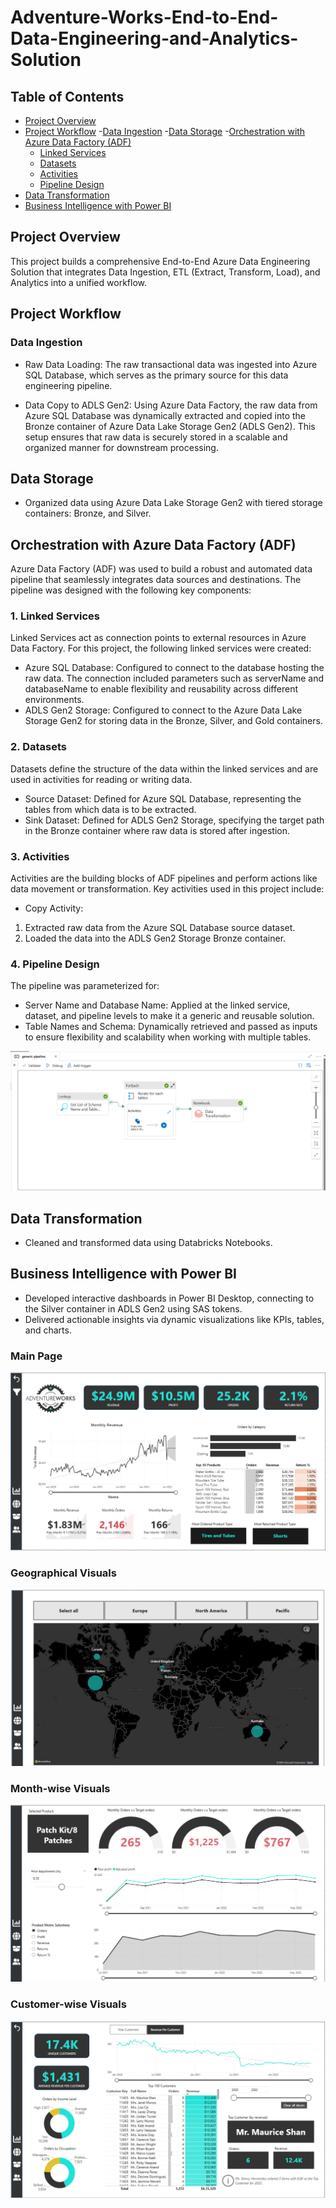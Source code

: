 # Adventure-Works-End-to-End-Data-Engineering-and-Analytics-Solution

## Table of Contents
- [Project Overview](#project-overview)
- [Project Workflow](#Project-Workflow)
  -[Data Ingestion](#Data-Ingestion)
  -[Data Storage](#Data-Storage)
  -[Orchestration with Azure Data Factory (ADF)](#ADF)
    - [Linked Services](#Linked-Services)
    - [Datasets](#Datasets)
    - [Activities](#Activities)
    - [Pipeline Design](#Pipeline-Design)
- [Data Transformation](#Data-Transformation)
- [Business Intelligence with Power BI](#Power-BI)

## Project Overview
This project builds a comprehensive End-to-End Azure Data Engineering Solution that integrates Data Ingestion, ETL (Extract, Transform, Load), and Analytics into a unified workflow.

## Project Workflow
### Data Ingestion
- Raw Data Loading:
The raw transactional data was ingested into Azure SQL Database, which serves as the primary source for this data engineering pipeline.

- Data Copy to ADLS Gen2:
Using Azure Data Factory, the raw data from Azure SQL Database was dynamically extracted and copied into the Bronze container of Azure Data Lake Storage Gen2 (ADLS Gen2). This setup ensures that raw data is securely stored in a scalable and organized manner for downstream processing.

## Data Storage

- Organized data using Azure Data Lake Storage Gen2 with tiered storage containers: Bronze, and Silver.

## Orchestration with Azure Data Factory (ADF)

Azure Data Factory (ADF) was used to build a robust and automated data pipeline that seamlessly integrates data sources and destinations. The pipeline was designed with the following key components:

### 1. Linked Services
Linked Services act as connection points to external resources in Azure Data Factory. For this project, the following linked services were created:

- Azure SQL Database: Configured to connect to the database hosting the raw data. The connection included parameters such as serverName and databaseName to enable flexibility and reusability across different environments.
- ADLS Gen2 Storage: Configured to connect to the Azure Data Lake Storage Gen2 for storing data in the Bronze, Silver, and Gold containers.

### 2. Datasets
Datasets define the structure of the data within the linked services and are used in activities for reading or writing data.

- Source Dataset: Defined for Azure SQL Database, representing the tables from which data is to be extracted.
- Sink Dataset: Defined for ADLS Gen2 Storage, specifying the target path in the Bronze container where raw data is stored after ingestion.

### 3. Activities
Activities are the building blocks of ADF pipelines and perform actions like data movement or transformation. Key activities used in this project include:

- Copy Activity:
1) Extracted raw data from the Azure SQL Database source dataset.
2) Loaded the data into the ADLS Gen2 Storage Bronze container.

### 4. Pipeline Design
The pipeline was parameterized for:

- Server Name and Database Name: Applied at the linked service, dataset, and pipeline levels to make it a generic and reusable solution.
- Table Names and Schema: Dynamically retrieved and passed as inputs to ensure flexibility and scalability when working with multiple tables.

![ADF Pipeline](Images/ADFPipeline.png)


## Data Transformation

- Cleaned and transformed data using Databricks Notebooks.

## Business Intelligence with Power BI

- Developed interactive dashboards in Power BI Desktop, connecting to the Silver container in ADLS Gen2 using SAS tokens.
- Delivered actionable insights via dynamic visualizations like KPIs, tables, and charts.
### Main Page
![ADF Pipeline](Images/Main_page.PNG)
### Geographical Visuals
![ADF Pipeline](Images/Geographical_Visuals.PNG)
### Month-wise Visuals
![ADF Pipeline](Images/Monthly_visuals.PNG)
### Customer-wise Visuals
![ADF Pipeline](Images/Customer_wise_Visuals.PNG)



